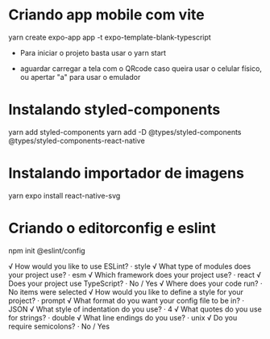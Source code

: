 # Criando app mobile com vite

yarn create expo-app app -t expo-template-blank-typescript

- Para iniciar o projeto basta usar o
yarn start

- aguardar carregar a tela com o QRcode caso queira usar o celular físico, ou apertar "a" para usar o emulador

# Instalando styled-components

yarn add styled-components
yarn add -D @types/styled-components @types/styled-components-react-native

# Instalando importador de imagens

yarn expo install react-native-svg

# Criando o editorconfig e eslint

npm init @eslint/config


√ How would you like to use ESLint? · style
√ What type of modules does your project use? · esm
√ Which framework does your project use? · react
√ Does your project use TypeScript? · No / Yes
√ Where does your code run? · No items were selected  √ How would you like to define a style for your project? · prompt
√ What format do you want your config file to be in? · JSON
√ What style of indentation do you use? · 4
√ What quotes do you use for strings? · double
√ What line endings do you use? · unix
√ Do you require semicolons? · No / Yes
